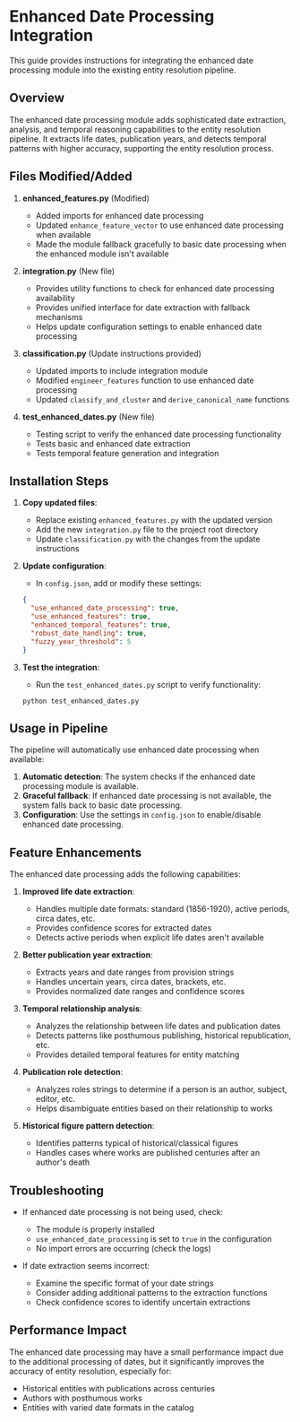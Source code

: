 # Enhanced Date Processing Integration

This guide provides instructions for integrating the enhanced date processing module into the existing entity resolution pipeline.

## Overview

The enhanced date processing module adds sophisticated date extraction, analysis, and temporal reasoning capabilities to the entity resolution pipeline. It extracts life dates, publication years, and detects temporal patterns with higher accuracy, supporting the entity resolution process.

## Files Modified/Added

1. **enhanced_features.py** (Modified)
   - Added imports for enhanced date processing
   - Updated `enhance_feature_vector` to use enhanced date processing when available
   - Made the module fallback gracefully to basic date processing when the enhanced module isn't available

2. **integration.py** (New file)
   - Provides utility functions to check for enhanced date processing availability
   - Provides unified interface for date extraction with fallback mechanisms
   - Helps update configuration settings to enable enhanced date processing

3. **classification.py** (Update instructions provided)
   - Updated imports to include integration module
   - Modified `engineer_features` function to use enhanced date processing
   - Updated `classify_and_cluster` and `derive_canonical_name` functions

4. **test_enhanced_dates.py** (New file)
   - Testing script to verify the enhanced date processing functionality
   - Tests basic and enhanced date extraction
   - Tests temporal feature generation and integration

## Installation Steps

1. **Copy updated files**:
   - Replace existing `enhanced_features.py` with the updated version
   - Add the new `integration.py` file to the project root directory
   - Update `classification.py` with the changes from the update instructions

2. **Update configuration**:
   - In `config.json`, add or modify these settings:
   ```json
   {
     "use_enhanced_date_processing": true,
     "use_enhanced_features": true,
     "enhanced_temporal_features": true,
     "robust_date_handling": true,
     "fuzzy_year_threshold": 5
   }
   ```

3. **Test the integration**:
   - Run the `test_enhanced_dates.py` script to verify functionality:
   ```
   python test_enhanced_dates.py
   ```

## Usage in Pipeline

The pipeline will automatically use enhanced date processing when available:

1. **Automatic detection**: The system checks if the enhanced date processing module is available.
2. **Graceful fallback**: If enhanced date processing is not available, the system falls back to basic date processing.
3. **Configuration**: Use the settings in `config.json` to enable/disable enhanced date processing.

## Feature Enhancements

The enhanced date processing adds the following capabilities:

1. **Improved life date extraction**:
   - Handles multiple date formats: standard (1856-1920), active periods, circa dates, etc.
   - Provides confidence scores for extracted dates
   - Detects active periods when explicit life dates aren't available

2. **Better publication year extraction**:
   - Extracts years and date ranges from provision strings
   - Handles uncertain years, circa dates, brackets, etc.
   - Provides normalized date ranges and confidence scores

3. **Temporal relationship analysis**:
   - Analyzes the relationship between life dates and publication dates
   - Detects patterns like posthumous publishing, historical republication, etc.
   - Provides detailed temporal features for entity matching

4. **Publication role detection**:
   - Analyzes roles strings to determine if a person is an author, subject, editor, etc.
   - Helps disambiguate entities based on their relationship to works

5. **Historical figure pattern detection**:
   - Identifies patterns typical of historical/classical figures
   - Handles cases where works are published centuries after an author's death

## Troubleshooting

- If enhanced date processing is not being used, check:
  - The module is properly installed
  - `use_enhanced_date_processing` is set to `true` in the configuration
  - No import errors are occurring (check the logs)

- If date extraction seems incorrect:
  - Examine the specific format of your date strings
  - Consider adding additional patterns to the extraction functions
  - Check confidence scores to identify uncertain extractions

## Performance Impact

The enhanced date processing may have a small performance impact due to the additional processing of dates, but it significantly improves the accuracy of entity resolution, especially for:

- Historical entities with publications across centuries
- Authors with posthumous works
- Entities with varied date formats in the catalog
